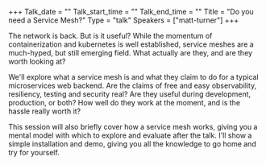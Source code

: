 +++
Talk_date = ""
Talk_start_time = ""
Talk_end_time = ""
Title = "Do you need a Service Mesh?"
Type = "talk"
Speakers = ["matt-turner"]
+++

The network is back. But is it useful? While the momentum of containerization and kubernetes is well established, service meshes are a much-hyped, but still emerging field. What actually are they, and are they worth looking at?

We'll explore what a service mesh is and what they claim to do for a typical microservices web backend. Are the claims of free and easy observability, resiliency, testing and security real? Are they useful during development, production, or both? How well do they work at the moment, and is the hassle really worth it?

This session will also briefly cover how a service mesh works, giving you a mental model with which to explore and evaluate after the talk. I'll show a simple installation and demo, giving you all the knowledge to go home and try for yourself.
